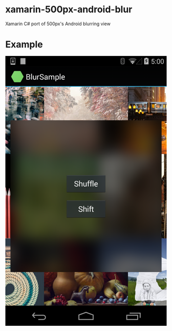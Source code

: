 # xamarin-500px-android-blur
Xamarin C# port of 500px's Android blurring view

# Example
![500px Blurring View Demo](example.png "500px Blurring View Demo")